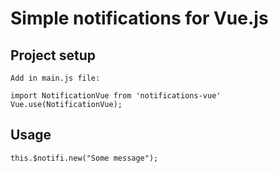 # Simple notifications for Vue.js

## Project setup
```
Add in main.js file:

import NotificationVue from 'notifications-vue'
Vue.use(NotificationVue);
```
## Usage
```
this.$notifi.new("Some message");
```
